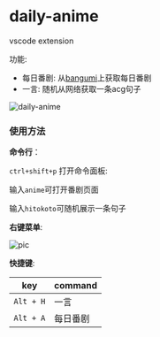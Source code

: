 # daily-anime 

vscode extension

功能:
* 每日番剧: 从[bangumi](https://bgm.tv/)上获取每日番剧
* 一言: 随机从网络获取一条acg句子

![daily-anime](http://pic.deepred5.com/daily-anime.png)

### 使用方法

**命令行**：

`ctrl+shift+p` 打开命令面板:

输入`anime`可打开番剧页面

输入`hitokoto`可随机展示一条句子

**右键菜单**:

![pic](http://pic.deepred5.com/daily-anime2.png)


**快捷键**:

|key|command|
|------|------|
|`Alt + H`|一言|
|`Alt + A`|每日番剧|

